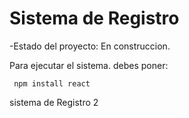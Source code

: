<h1> Sistema de Registro</h1>

-Estado del proyecto: En construccion.

Para ejecutar el sistema. debes poner:

``` npm install react```

sistema de Registro 2
